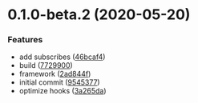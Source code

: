 # 0.1.0-beta.2 (2020-05-20)


### Features

* add subscribes ([46bcaf4](https://github.com/Qymh/vuex-pro/commit/46bcaf423eef2ce54c10f3d763d47086fca2afe7))
* build ([7729900](https://github.com/Qymh/vuex-pro/commit/77299003f43c224033097d18674e9d21467187fc))
* framework ([2ad844f](https://github.com/Qymh/vuex-pro/commit/2ad844f3bd638ea2388d0f1b2a7cca0cc3de215a))
* initial commit ([9545377](https://github.com/Qymh/vuex-pro/commit/954537735effc6ea902823f22f7dd5b874226233))
* optimize hooks ([3a265da](https://github.com/Qymh/vuex-pro/commit/3a265dac38e0d35603a22ab54cfac68f1fcb2afe))



